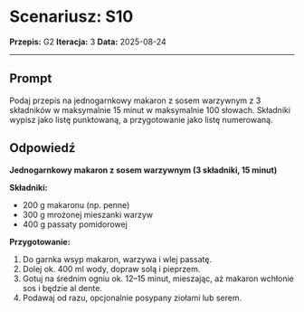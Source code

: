 ﻿# Scenariusz: S10
**Przepis:** G2
**Iteracja:** 3
**Data:** 2025-08-24

---

## Prompt
Podaj przepis na jednogarnkowy makaron z sosem warzywnym z 3 składników w maksymalnie 15 minut w maksymalnie 100 słowach. Składniki wypisz jako listę punktowaną, a przygotowanie jako listę numerowaną.


## Odpowiedź
**Jednogarnkowy makaron z sosem warzywnym (3 składniki, 15 minut)**

**Składniki:**

* 200 g makaronu (np. penne)
* 300 g mrożonej mieszanki warzyw
* 400 g passaty pomidorowej

**Przygotowanie:**

1. Do garnka wsyp makaron, warzywa i wlej passatę.
2. Dolej ok. 400 ml wody, dopraw solą i pieprzem.
3. Gotuj na średnim ogniu ok. 12–15 minut, mieszając, aż makaron wchłonie sos i będzie al dente.
4. Podawaj od razu, opcjonalnie posypany ziołami lub serem.
